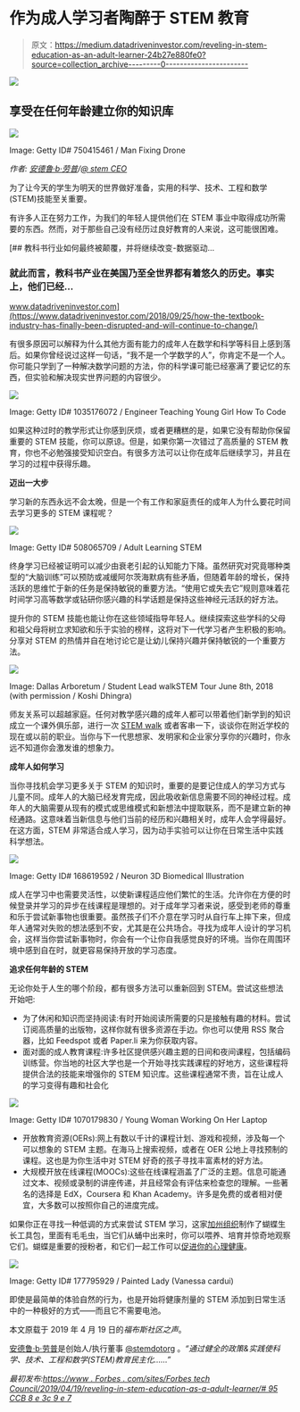 # 作为成人学习者陶醉于 STEM 教育

> 原文：<https://medium.datadriveninvestor.com/reveling-in-stem-education-as-an-adult-learner-24b27e880fe0?source=collection_archive---------0----------------------->

![](img/19d72568f6f8144b96188769d78edc01.png)

## 享受在任何年龄建立你的知识库

![](img/954851daf9beba4afe0c1d33a382f496.png)

Image: Getty ID# 750415461 / Man Fixing Drone

*作者:* [*安德鲁·b·劳普*](https://medium.com/u/d8c8d333927a?source=post_page-----24b27e880fe0--------------------------------)*/*[*@ stem CEO*](https://twitter.com/stemceo)

为了让今天的学生为明天的世界做好准备，实用的科学、技术、工程和数学(STEM)技能至关重要。

有许多人正在努力工作，为我们的年轻人提供他们在 STEM 事业中取得成功所需要的东西。然而，对于那些自己没有经历过良好教育的人来说，这可能很困难。

[](https://www.datadriveninvestor.com/2018/09/25/how-the-textbook-industry-has-finally-been-disrupted-and-will-continue-to-change/) [## 教科书行业如何最终被颠覆，并将继续改变-数据驱动…

### 就此而言，教科书产业在美国乃至全世界都有着悠久的历史。事实上，他们已经…

www.datadriveninvestor.com](https://www.datadriveninvestor.com/2018/09/25/how-the-textbook-industry-has-finally-been-disrupted-and-will-continue-to-change/) 

有很多原因可以解释为什么其他方面有能力的成年人在数学和科学等科目上感到落后。如果你曾经说过这样一句话，“我不是一个学数学的人”，你肯定不是一个人。你可能只学到了一种解决数学问题的方法，你的科学课可能已经塞满了要记忆的东西，但实验和解决现实世界问题的内容很少。

![](img/92603d624a4baee92b3f10c8d3039e96.png)

Image: Getty ID# 1035176072 / Engineer Teaching Young Girl How To Code

如果这种过时的教学形式让你感到厌烦，或者更糟糕的是，如果它没有帮助你保留重要的 STEM 技能，你可以原谅。但是，如果你第一次错过了高质量的 STEM 教育，你也不必勉强接受知识空白。有很多方法可以让你在成年后继续学习，并且在学习的过程中获得乐趣。

**迈出一大步**

学习新的东西永远不会太晚，但是一个有工作和家庭责任的成年人为什么要花时间去学习更多的 STEM 课程呢？

![](img/ef7a6da32132be94585ae1e3c4f460be.png)

Image: Getty ID# 508065709 / Adult Learning STEM

终身学习已经被证明可以减少由衰老引起的认知能力下降。虽然研究对究竟哪种类型的“大脑训练”可以预防或减缓阿尔茨海默病有些矛盾，但随着年龄的增长，保持活跃的思维忙于新的任务是保持敏锐的重要方法。“使用它或失去它”规则意味着花时间学习高等数学或钻研你感兴趣的科学话题是保持这些神经元活跃的好方法。

提升你的 STEM 技能也能让你在这些领域指导年轻人。继续探索这些学科的父母和祖父母将树立求知欲和乐于实验的榜样，这将对下一代学习者产生积极的影响。分享对 STEM 的热情并自在地讨论它是让幼儿保持兴趣并保持敏锐的一个重要方法。

![](img/f0e9d30120e9ec6603840def4f1ecec8.png)

Image: Dallas Arboretum / Student Lead walkSTEM Tour June 8th, 2018 (with permission / Koshi Dhingra)

师友关系可以超越家庭。任何对教学感兴趣的成年人都可以带着他们新学到的知识成立一个课外俱乐部，进行一次 [STEM walk](https://www.youtube.com/watch?v=culWmp5fecU) 或者客串一下，谈谈你在附近学校的现在或以前的职业。当你与下一代思想家、发明家和企业家分享你的兴趣时，你永远不知道你会激发谁的想象力。

**成年人如何学习**

当你寻找机会学习更多关于 STEM 的知识时，重要的是要记住成人的学习方式与儿童不同。成年人的大脑已经发育完成，因此吸收新信息需要不同的神经过程。成年人的大脑需要从现有的模式或思维模式和新想法中提取联系，而不是建立新的神经通路。这意味着当新信息与他们当前的经历和兴趣相关时，成年人会学得最好。在这方面，STEM 非常适合成人学习，因为动手实验可以让你在日常生活中实践科学想法。

![](img/fa604436856e371dec4d4fcca1498fc0.png)

Image: Getty ID# 168619592 / Neuron 3D Biomedical Illustration

成人在学习中也需要灵活性，以使新课程适应他们繁忙的生活。允许你在方便的时候登录并学习的异步在线课程是理想的。对于成年学习者来说，感受到老师的尊重和乐于尝试新事物也很重要。虽然孩子们不介意在学习时从自行车上摔下来，但成年人通常对失败的想法感到不安，尤其是在公共场合。寻找为成年人设计的学习机会，这样当你尝试新事物时，你会有一个让你自我感觉良好的环境。当你在周围环境中感到自在时，就更容易保持开放的学习态度。

**追求任何年龄的 STEM**

无论你处于人生的哪个阶段，都有很多方法可以重新回到 STEM。尝试这些想法开始吧:

*   为了休闲和知识而坚持阅读:有时开始阅读所需要的只是接触有趣的材料。尝试订阅高质量的出版物，这样你就有很多资源在手边。你也可以使用 RSS 聚合器，比如 Feedspot 或者 Paper.li 来为你获取内容。
*   面对面的成人教育课程:许多社区提供感兴趣主题的日间和夜间课程，包括编码训练营。你当地的社区大学也是一个开始寻找实践课程的好地方，这些课程将提供合法的技能来增强你的 STEM 知识库。这些课程通常不贵，旨在让成人的学习变得有趣和社会化

![](img/4fbda8cdb05388c75463b0155e67465c.png)

Image: Getty ID# 1070179830 / Young Woman Working On Her Laptop

*   开放教育资源(OERs):网上有数以千计的课程计划、游戏和视频，涉及每一个可以想象的 STEM 主题。在海马上搜索视频，或者在 OER 公地上寻找预制的课程。这也是为你生活中对 STEM 好奇的孩子寻找丰富素材的好方法。
*   大规模开放在线课程(MOOCs):这些在线课程涵盖了广泛的主题。信息可能通过文本、视频或录制的讲座传递，并且经常会有评估来检查您的理解。一些著名的选择是 EdX，Coursera 和 Khan Academy。许多是免费的或者相对便宜，大多数可以按照你自己的进度完成。

如果你正在寻找一种低调的方式来尝试 STEM 学习，这家[加州组织](https://www.turnto23.com/news/made-in-kern-county/made-in-kern-county-insect-lore)制作了蝴蝶生长工具包，里面有毛毛虫，当它们从蛹中出来时，你可以喂养、培育并惊奇地观察它们。蝴蝶是重要的授粉者，和它们一起工作可以[促进你的心理健康](https://www.environment.sa.gov.au/goodliving/posts/2018/12/benefits-of-butterflies)。

![](img/86e5fbff6ce512b1b1b5d33c666f4b03.png)

Image: Getty ID# 177795929 / Painted Lady (Vanessa cardui)

即使是最简单的体验自然的行为，也是开始将健康剂量的 STEM 添加到日常生活中的一种极好的方式——而且它不需要电池。

本文原载于 2019 年 4 月 19 日的*福布斯社区之声*。

[安德鲁·b·劳普](https://medium.com/u/d8c8d333927a?source=post_page-----24b27e880fe0--------------------------------)是创始人/执行董事 [@stemdotorg](https://twitter.com/stemdotorg) 。*“通过健全的政策&实践使科学、技术、工程和数学(STEM)教育民主化……”*

*最初发布:*[*https://www . Forbes . com/sites/Forbes tech Council/2019/04/19/reveling-in-stem-education-as-a-adult-learner/# 95 CCB 8 e 3c 9 e 7*](https://www.forbes.com/sites/forbestechcouncil/2019/04/19/reveling-in-stem-education-as-an-adult-learner/#95ccb8e3c9e7)